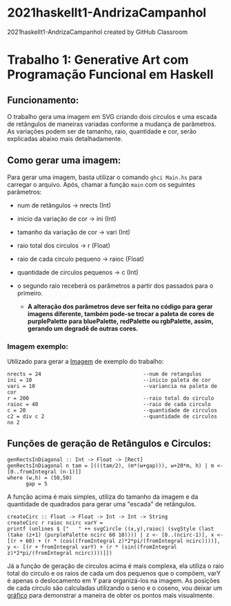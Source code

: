 # 2021haskellt1-AndrizaCampanhol
2021haskellt1-AndrizaCampanhol created by GitHub Classroom

# Trabalho 1: Generative Art com Programação Funcional em Haskell

## Funcionamento:
O trabalho gera uma imagem em SVG criando dois circulos e uma escada de retângulos de maneiras variadas conforme a mudança de parâmetros. 
As variações podem ser de tamanho, raio, quantidade e cor, serão explicadas abaixo mais detalhadamente.

## Como gerar uma imagem:
Para gerar uma imagem, basta utilizar o comando ```ghci Main.hs``` para carregar o arquivo. Após, chamar a função ```main``` com os seguintes parâmetros:
  - num de retângulos -> nrects (Int)
  - inicio da variação de cor -> ini (Int)
  - tamanho da variação de cor -> vari (Int)
  - raio total dos circulos -> r (Float)
  - raio de cada circulo pequeno -> raioc (Float)
  - quantidade de circulos pequenos -> c (Int)
  - o segundo raio receberá os parâmetros a partir dos passados para o primeiro. 
  
    - **A alteração dos parâmetros deve ser feita no código para gerar imagens diferente, também pode-se trocar a paleta de cores de purplePalette para bluePalette, 
 redPalette ou rgbPalette, assim, gerando um degradê de outras cores.**
  
  ### Imagem exemplo:
  Utilizado para gerar a [Imagem](https://github.com/elc117/2021haskellt1-AndrizaCampanhol/blob/master/img.svg) de exemplo do trabalho:
  
  ```
  nrects = 24                                 --num de retangulos
  ini = 10                                    --inicio paleta de cor
  vari = 10                                   --variancia na paleta de cor
  r = 200                                     --raio total do circulo
  raioc = 40                                  --raio de cada circulo
  c = 20                                      --quantidade de circulos
  c2 = div c 2                                --quantidade de circulos no 2
  ```
  
  ## Funções de geração de **Retângulos** e **Circulos**:
  ```
 genRectsInDiagonal :: Int -> Float -> [Rect]
 genRectsInDiagonal n tam = [(((tam/2), (m*(w+gap))), w+20*m, h) | m <- [0..fromIntegral (n-1)]]
  where (w,h) = (50,50)
        gap = 5
  ```
  
  A função acima é mais simples, utiliza do tamanho da imagem e da quantidade de quadrados para gerar uma "escada" de retângulos.
  
  ```
createCirc :: Float -> Float -> Int -> Int -> String
createCirc r raioc ncirc varY = 
  printf (unlines $ ["   " ++ svgCircle ((x,y),raioc) (svgStyle (last (take (z+1) (purplePalette ncirc 60 10)))) | z <- [0..(ncirc-1)], x <- [(r + 60) + (r * (cos((fromIntegral z)*2*pi/(fromIntegral ncirc))))], y <- [(r + fromIntegral varY) + (r * (sin((fromIntegral z)*2*pi/(fromIntegral ncirc))))]])
  ```
  
  Já a função de geração de circulos acima é mais complexa, ela utiliza o raio total do circulo e os raios de cada um dos pequenos que o compõem, 
  varY é apenas o deslocamento em Y para organizá-los na imagem. As posições de cada circulo são calculadas utilizando o seno e o coseno, vou deixar um [gráfico](https://cdn.discordapp.com/attachments/693239632946790470/853822449728356362/funcoes-trigonometricas-2.png) 
  para demonstrar a maneira de obter os pontos mais visualmente.
